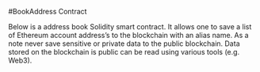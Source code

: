#BookAddress Contract

Below is a address book Solidity smart contract. It allows one to save a list of Ethereum account address’s to the blockchain with an alias name. As a note never save sensitive or private data to the public blockchain. Data stored on the blockchain is public can be read using various tools (e.g. Web3).

